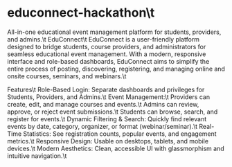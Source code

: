 # educonnect-hackathon\t
All-in-one educational event management platform for students, providers, and admins.\t
EduConnect\t
EduConnect is a user-friendly platform designed to bridge students, course providers, and administrators for seamless educational event management. With a modern, responsive interface and role-based dashboards, EduConnect aims to simplify the entire process of posting, discovering, registering, and managing online and onsite courses, seminars, and webinars.\t

Features\t
Role-Based Login: Separate dashboards and privileges for Students, Providers, and Admins.\t
Event Management:\t
Providers can create, edit, and manage courses and events.\t
Admins can review, approve, or reject event submissions.\t
Students can browse, search, and register for events.\t
Dynamic Filtering & Search: Quickly find relevant events by date, category, organizer, or format (webinar/seminar).\t
Real-Time Statistics: See registration counts, popular events, and engagement metrics.\t
Responsive Design: Usable on desktops, tablets, and mobile devices.\t
Modern Aesthetics: Clean, accessible UI with glassmorphism and intuitive navigation.\t

